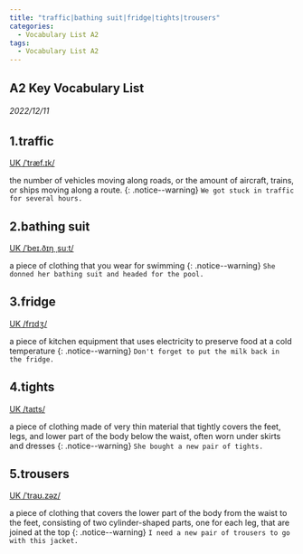 ```yaml
---
title: "traffic|bathing suit|fridge|tights|trousers"
categories:
  - Vocabulary List A2
tags:
  - Vocabulary List A2
---
```

## A2 Key Vocabulary List 
###### 2022/12/11
## 1.traffic &nbsp;&nbsp;&nbsp;&nbsp;&nbsp;&nbsp;     
[UK  /ˈtræf.ɪk/](https://dictionary.cambridge.org/zht/%E8%A9%9E%E5%85%B8/%E8%8B%B1%E8%AA%9E-%E6%BC%A2%E8%AA%9E-%E7%B9%81%E9%AB%94/traffic)

the number of vehicles moving along roads, or the amount of aircraft, trains, or ships moving along a route.
{: .notice--warning}
`We got stuck in traffic for several hours.` 
## 2.bathing suit &nbsp;&nbsp;&nbsp;&nbsp;&nbsp;&nbsp;     

[UK  /ˈbeɪ.ðɪŋ ˌsuːt/](https://dictionary.cambridge.org/zht/%E8%A9%9E%E5%85%B8/%E8%8B%B1%E8%AA%9E-%E6%BC%A2%E8%AA%9E-%E7%B9%81%E9%AB%94/bathing-suit)

a piece of clothing that you wear for swimming
{: .notice--warning}
`She donned her bathing suit and headed for the pool.` 
## 3.fridge &nbsp;&nbsp;&nbsp;&nbsp;&nbsp;&nbsp;     

[UK  /frɪdʒ/](https://dictionary.cambridge.org/zht/%E8%A9%9E%E5%85%B8/%E8%8B%B1%E8%AA%9E-%E6%BC%A2%E8%AA%9E-%E7%B9%81%E9%AB%94/bathing-suit)

a piece of kitchen equipment that uses electricity to preserve food at a cold temperature
{: .notice--warning}
`Don't forget to put the milk back in the fridge.` 
## 4.tights &nbsp;&nbsp;&nbsp;&nbsp;&nbsp;&nbsp;     

[UK  /taɪts/](https://dictionary.cambridge.org/zht/%E8%A9%9E%E5%85%B8/%E8%8B%B1%E8%AA%9E-%E6%BC%A2%E8%AA%9E-%E7%B9%81%E9%AB%94/bathing-suit)

a piece of clothing made of very thin material that tightly covers the feet, legs, and lower part of the body below the waist, often worn under skirts and dresses
{: .notice--warning}
`She bought a new pair of tights.` 
## 5.trousers &nbsp;&nbsp;&nbsp;&nbsp;&nbsp;&nbsp;     

[UK  /ˈtraʊ.zəz/](https://dictionary.cambridge.org/zht/%E8%A9%9E%E5%85%B8/%E8%8B%B1%E8%AA%9E-%E6%BC%A2%E8%AA%9E-%E7%B9%81%E9%AB%94/bathing-suit)

a piece of clothing that covers the lower part of the body from the waist to the feet, consisting of two cylinder-shaped parts, one for each leg, that are joined at the top
{: .notice--warning}
`I need a new pair of trousers to go with this jacket.` 


